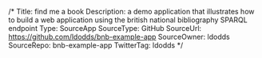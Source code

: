 /*
Title: find me a book
Description: a demo application that illustrates how to build a web application using the british national bibliography SPARQL endpoint
Type: SourceApp
SourceType: GitHub
SourceUrl: https://github.com/ldodds/bnb-example-app
SourceOwner: ldodds
SourceRepo: bnb-example-app
TwitterTag: ldodds
*/